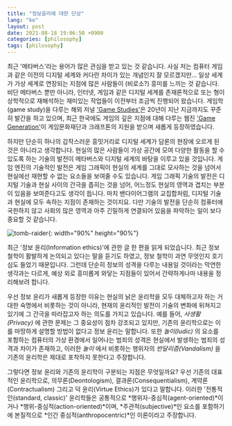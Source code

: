 ```yaml
---
title: "정보윤리에 대한 단상"
lang: "ko"
layout: post
date: 2021-08-18 19:06:50 +0900
categories: [philosophy]
tags: [philosophy]
---
```


최근 '메타버스'라는 용어가 많은 관심을 받고 있는 것 같습니다. 사실 저는 컴퓨터 게임과 같은 이전의 디지털 세계와 커다란 차이가 있는 개념인지 잘 모르겠지만... 일상 세계가 가상 세계로 연장되는 지점에 많은 사람들이 (비로소?) 흥미를 느끼는 것 같습니다. 비단 메타버스 뿐만 아니라, 인터넷, 게임과 같은 디지털 세계를 존재론적으로 또는 형이상학적으로 재해석하는 재미있는 작업들이 이전부터 조금씩 진행되어 왔습니다. 게임학(game study)을 다루는 해외 저널 ['Game Studies'](http://gamestudies.org/2102/)은 20년이 지난 지금까지도 꾸준히 발간을 하고 있으며, 최근 한국에도 게임의 깊은 지점에 대해 다루는 웹진 ['Game Generation'](http://gamegeneration.or.kr/)이 게임문화재단과 크래프톤의 지원을 받으며 새롭게 등장하였습니다.

하지만 단순히 하나의 갑작스러운 흥밋거리로 디지털 세계가 담론의 현장에 오르게 된 것은 아니라고 생각합니다. 현실의 많은 사람들이 가상 공간에 모여 다양한 활동을 할 수 있도록 하는 기술의 발전이 메타버스와 디지털 세계의 바탕을 이루고 있을 것입니다. 게임 엔진의 기술적인 발전은 게임 그래픽이 현실의 세계를 그대로 모사하는 것을 넘어서 현실에선 재현할 수 없는 요소들을 보여줄 수도 있습니다. 게임 그래픽 기술의 발전은 디지털 기술과 현실 사이의 간극을 좁히는 것을 넘어, 어느정도 현실의 영역과 겹치는 부분이 있음을 보여준다고도 생각이 듭니다. 마치 밴다이어그램의 교집합처럼, 디지털 기술과 현실에 모두 속하는 지점이 존재하는 것이지요. 다만 기술의 발전을 단순히 컴퓨터에 국한하지 않고 사회의 많은 영역과 아주 긴밀하게 연결되어 있음을 파악하는 일이 보다 중요할 것 같습니다.

![tomb-raider](https://typiespectre.github.io/images/phil/tomb-raider.jpg){: width="90%" height="90%"}

최근 '정보 윤리(Information ethics)'에 관한 글 한 편을 읽게 되었습니다. 최근 정보 철학이 활발하게 논의되고 있다는 말을 듣기도 하였고, 정보 철학이 과연 무엇인지 호기심도 들었기 때문입니다. 그런데 단순히 정보의 성격을 다루는 내용일 것이라는 막연한 생각과는 다르게, 예상 외로 흥미롭게 와닿는 지점들이 있어서 간략하게나마 내용을 정리해보려 합니다.

우선 정보 윤리가 새롭게 등장한 이유는 현실의 낡은 윤리학을 모두 대체하고자 하는 거대한 숙명에서 비롯하는 것이 아니라, 현재의 윤리적인 발전이 기술의 변화에 뒤쳐지고 있기에 그 간극을 따라잡고자 하는 의도를 가지고 있습니다. 예를 들어, _사생활(Privacy)_ 에 관한 문제는 그 중요성이 점차 강조되고 있지만, 기존의 윤리학으로는 이를 마땅하게 설명할 방법이 없다고 정보 윤리는 말합니다. 또한 _놀이(ludic)_ 의 요소를 포함하는 컴퓨터의 가상 환경에서 일어나는 범죄의 성격은 현실에서 발생하는 범죄의 성격과 차이가 존재하고, 이러한 _놀이_ 에서 비롯하는 행위자의 _반달리즘(Vandalism)_ 을 기존의 윤리학은 제대로 포착하지 못한다고 주장합니다.

그렇다면 정보 윤리와 기존의 윤리학이 구분되는 지점은 무엇일까요? 우선 기존의 대표적인 윤리학으로, 의무론(Deontologism), 결과론(Consequentialism), 계약론(Contractualism) 그리고 덕 윤리(Virtue Ethics)가 있다고 말합니다. 이러한 '전통적인(standard, classic)' 윤리학들은 공통적으로 *행위자-중심적(agent-oriented)*이거나 *행위-중심적(action-oriented)*이며, *주관적(subjective)*인 요소를 포함하기에 본질적으로 *인간 중심적(anthropocentric)*인 이론이라고 주장합니다.